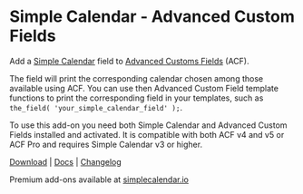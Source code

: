 # Simple Calendar - Advanced Custom Fields

Add a [Simple Calendar](https://simplecalendar.io) field to [Advanced Customs Fields](http://www.advancedcustomfields.com/) (ACF).

The field will print the corresponding calendar chosen among those available using ACF. You can use then Advanced Custom Field template functions to print the corresponding field in your templates, such as `the_field( 'your_simple_calendar_field' );`.

To use this add-on you need both Simple Calendar and Advanced Custom Fields installed and activated. It is compatible with both ACF v4 and v5 or ACF Pro and requires Simple Calendar v3 or higher.

[Download](https://wordpress.org/plugins/simple-calendar-acf/) | [Docs](http://docs.simplecalendar.io/advanced-custom-fields/) | [Changelog](https://wordpress.org/plugins/simple-calendar-acf/changelog/)

Premium add-ons available at [simplecalendar.io](https://simplecalendar.io)
